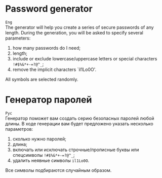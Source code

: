 
# Password generator
`Eng` <br>
The generator will help you create a series of secure passwords of any length.  During the generation, you will be asked to specify several parameters:
1. how many passwords do I need;
2. length;
3. include or exclude lowercase/uppercase letters or special characters `!#$%&*+-=?@^_`;
4. remove the implicit characters `il1Lo0O'.

All symbols are selected randomly.

# Генератор паролей
`Рус`<br>
Генератор поможет вам создать серию безопасных паролей любой длины.  В ходе генерации вам будет предложено указать несколько параметров:
1. сколько нужно паролей;
2. длина;
3. включать или исключать строчные/прописные буквы или спецсимволы `!#$%&*+-=?@^_`;
4. удалить неявные символы `il1Lo0O`.

Все символы подбираются случайным образом.